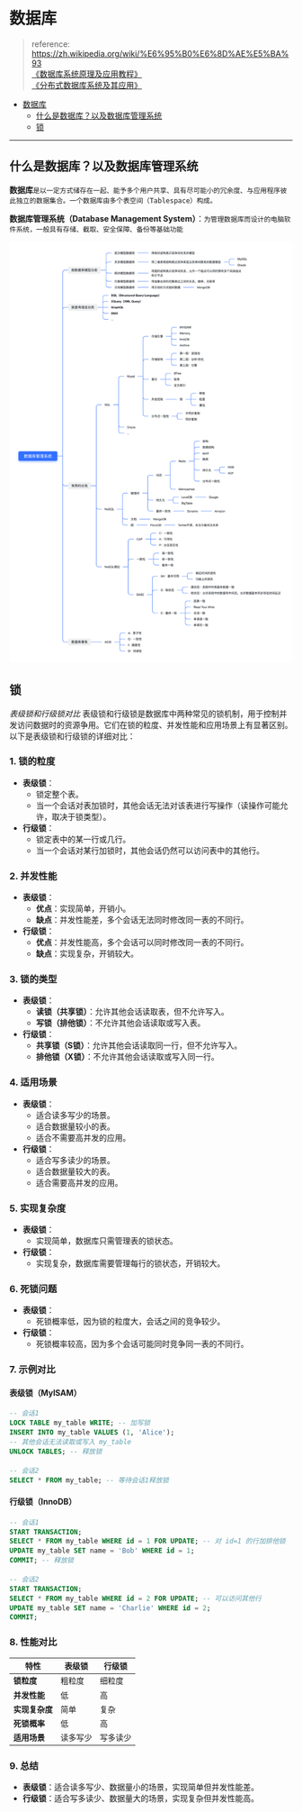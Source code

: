 # 数据库

> reference:<br>
> https://zh.wikipedia.org/wiki/%E6%95%B0%E6%8D%AE%E5%BA%93<br>
> [《数据库系统原理及应用教程》](http://s.cmpedu.com/booksource/upload/pdf/YZ_08594T.pdf)<br>
> [《分布式数据库系统及其应用》](https://www.ecsponline.com/yz/B0A3CE3D9612740D5B6F861FFE67E4C21000.pdf)
- [数据库](#数据库)
  - [什么是数据库？以及数据库管理系统](#什么是数据库以及数据库管理系统)
  - [锁](#锁)

---

## 什么是数据库？以及数据库管理系统
**数据库**`是以一定方式储存在一起、能予多个用户共享、具有尽可能小的冗余度、与应用程序彼此独立的数据集合。一个数据库由多个表空间（Tablespace）构成。`

**数据库管理系统（Database Management System）**：`为管理数据库而设计的电脑软件系统，一般具有存储、截取、安全保障、备份等基础功能`

<img src='/database/img/mindnote.png'>

## 锁
_表级锁和行级锁对比_
表级锁和行级锁是数据库中两种常见的锁机制，用于控制并发访问数据时的资源争用。它们在锁的粒度、并发性能和应用场景上有显著区别。以下是表级锁和行级锁的详细对比：


### 1. **锁的粒度**
- **表级锁**：
  - 锁定整个表。
  - 当一个会话对表加锁时，其他会话无法对该表进行写操作（读操作可能允许，取决于锁类型）。
- **行级锁**：
  - 锁定表中的某一行或几行。
  - 当一个会话对某行加锁时，其他会话仍然可以访问表中的其他行。


### 2. **并发性能**
- **表级锁**：
  - **优点**：实现简单，开销小。
  - **缺点**：并发性能差，多个会话无法同时修改同一表的不同行。
- **行级锁**：
  - **优点**：并发性能高，多个会话可以同时修改同一表的不同行。
  - **缺点**：实现复杂，开销较大。


### 3. **锁的类型**
- **表级锁**：
  - **读锁（共享锁）**：允许其他会话读取表，但不允许写入。
  - **写锁（排他锁）**：不允许其他会话读取或写入表。
- **行级锁**：
  - **共享锁（S锁）**：允许其他会话读取同一行，但不允许写入。
  - **排他锁（X锁）**：不允许其他会话读取或写入同一行。


### 4. **适用场景**
- **表级锁**：
  - 适合读多写少的场景。
  - 适合数据量较小的表。
  - 适合不需要高并发的应用。
- **行级锁**：
  - 适合写多读少的场景。
  - 适合数据量较大的表。
  - 适合需要高并发的应用。


### 5. **实现复杂度**
- **表级锁**：
  - 实现简单，数据库只需管理表的锁状态。
- **行级锁**：
  - 实现复杂，数据库需要管理每行的锁状态，开销较大。


### 6. **死锁问题**
- **表级锁**：
  - 死锁概率低，因为锁的粒度大，会话之间的竞争较少。
- **行级锁**：
  - 死锁概率较高，因为多个会话可能同时竞争同一表的不同行。


### 7. **示例对比**
#### 表级锁（MyISAM）
```sql
-- 会话1
LOCK TABLE my_table WRITE; -- 加写锁
INSERT INTO my_table VALUES (1, 'Alice');
-- 其他会话无法读取或写入 my_table
UNLOCK TABLES; -- 释放锁

-- 会话2
SELECT * FROM my_table; -- 等待会话1释放锁
```

#### 行级锁（InnoDB）
```sql
-- 会话1
START TRANSACTION;
SELECT * FROM my_table WHERE id = 1 FOR UPDATE; -- 对 id=1 的行加排他锁
UPDATE my_table SET name = 'Bob' WHERE id = 1;
COMMIT; -- 释放锁

-- 会话2
START TRANSACTION;
SELECT * FROM my_table WHERE id = 2 FOR UPDATE; -- 可以访问其他行
UPDATE my_table SET name = 'Charlie' WHERE id = 2;
COMMIT;
```


### 8. **性能对比**
| 特性            | 表级锁       | 行级锁       |
|-----------------|--------------|--------------|
| **锁粒度**      | 粗粒度       | 细粒度       |
| **并发性能**    | 低           | 高           |
| **实现复杂度**  | 简单         | 复杂         |
| **死锁概率**    | 低           | 高           |
| **适用场景**    | 读多写少     | 写多读少     |


### 9. **总结**
- **表级锁**：适合读多写少、数据量小的场景，实现简单但并发性能差。
- **行级锁**：适合写多读少、数据量大的场景，实现复杂但并发性能高。
